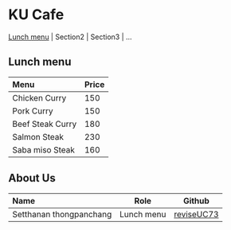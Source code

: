 # KU Cafe

[Lunch menu](#lunch-menu) | Section2 | Section3 | ...



## Lunch menu 
| Menu              | Price |
|:-------------------------|----------|
| Chicken Curry              | 150   |
| Pork Curry             | 150       |
| Beef Steak Curry             | 180       |
| Salmon Steak             | 230      |
| Saba miso Steak             | 160      |

## About Us

| Name      | Role      | Github          |
|:----------|-----------|-----------------|
| Setthanan thongpanchang | Lunch menu | [reviseUC73](https://github.com/reviseUC73) |

